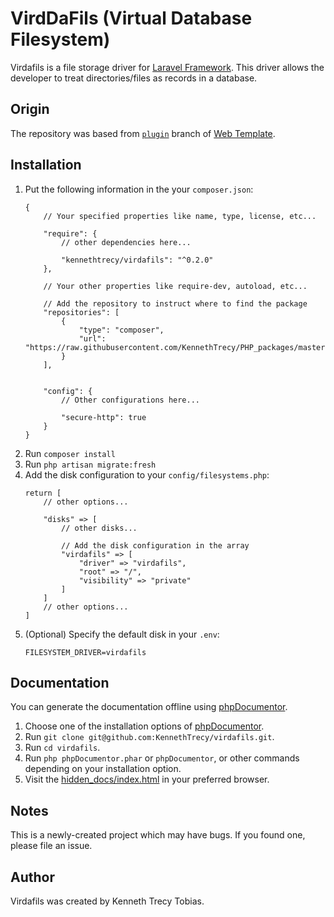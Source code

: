 # VirdDaFils (Virtual Database Filesystem)
Virdafils is a file storage driver for [Laravel Framework]. This driver allows the developer to treat directories/files as records in a database.

## Origin
The repository was based from [`plugin`] branch of [Web Template].

## Installation
1. Put the following information in the your `composer.json`:
	```
	{
		// Your specified properties like name, type, license, etc...

		"require": {
			// other dependencies here...

			"kennethtrecy/virdafils": "^0.2.0"
		},

		// Your other properties like require-dev, autoload, etc...

		// Add the repository to instruct where to find the package
		"repositories": [
			{
				"type": "composer",
				"url": "https://raw.githubusercontent.com/KennethTrecy/PHP_packages/master"
			}
		],


		"config": {
			// Other configurations here...

			"secure-http": true
		}
	}
	```
2. Run `composer install`
3. Run `php artisan migrate:fresh`
4. Add the disk configuration to your `config/filesystems.php`:
	```
	return [
		// other options...

		"disks" => [
			// other disks...

			// Add the disk configuration in the array
			"virdafils" => [
				"driver" => "virdafils",
				"root" => "/",
				"visibility" => "private"
			]
		]
		// other options...
	]
	```
5. (Optional) Specify the default disk in your `.env`:
	```
	FILESYSTEM_DRIVER=virdafils
	```

## Documentation
You can generate the documentation offline using [phpDocumentor](https://docs.phpdoc.org/guide/getting-started/installing.html).
1. Choose one of the installation options of [phpDocumentor](https://docs.phpdoc.org/guide/getting-started/installing.html).
2. Run `git clone git@github.com:KennethTrecy/virdafils.git`.
3. Run `cd virdafils`.
4. Run `php phpDocumentor.phar` or `phpDocumentor`, or other commands depending on your installation option.
5. Visit the [hidden_docs/index.html](hidden_docs/index.html) in your preferred browser.

## Notes
This is a newly-created project which may have bugs. If you found one, please file an issue.

## Author
Virdafils was created by Kenneth Trecy Tobias.

[`plugin`]: https://github.com/KennethTrecy/web_template/tree/plugin
[Web Template]: http://github.com/KennethTrecy/web_template
[Laravel Framework]: https://laravel.com

